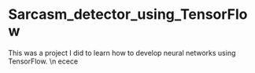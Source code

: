 # Sarcasm_detector_using_TensorFlow
This was a project I did to learn how to develop neural networks using TensorFlow. \n
ecece
